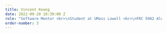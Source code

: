 ```yaml
---
title: Vincent Keang
date: 2022-09-20 18:39:00 Z
role: "Software Mentor <br>\nStudent at UMass Lowell <br>\nFRC 5962 Alumnus <br> "
order-number: 3
---
```


